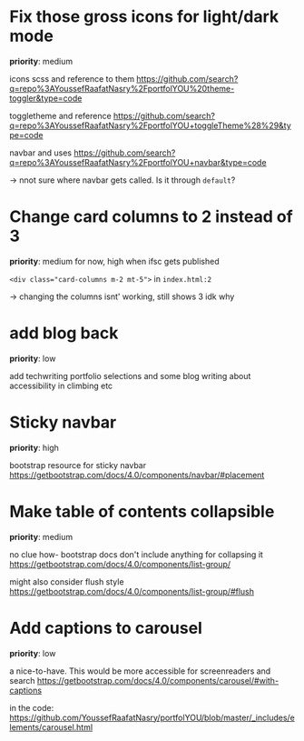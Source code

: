 # Fix those gross icons for light/dark mode

**priority**: medium

icons scss and reference to them https://github.com/search?q=repo%3AYoussefRaafatNasry%2FportfolYOU%20theme-toggler&type=code

toggletheme and reference https://github.com/search?q=repo%3AYoussefRaafatNasry%2FportfolYOU+toggleTheme%28%29&type=code

navbar and uses https://github.com/search?q=repo%3AYoussefRaafatNasry%2FportfolYOU+navbar&type=code

-> nnot sure where navbar gets called. Is it through `default`?


# Change card columns to 2 instead of 3

**priority**: medium for now, high when ifsc gets published

`<div class="card-columns m-2 mt-5">` in `index.html:2`

-> changing the columns isnt' working, still shows 3 idk why

# add blog back

**priority**: low

add techwriting portfolio selections and some blog writing about accessibility in climbing etc 

# Sticky navbar

**priority**: high

bootstrap resource for sticky navbar https://getbootstrap.com/docs/4.0/components/navbar/#placement


# Make table of contents collapsible

**priority**: medium

no clue how- bootstrap docs don't include anything for collapsing it https://getbootstrap.com/docs/4.0/components/list-group/

might also consider flush style https://getbootstrap.com/docs/4.0/components/list-group/#flush

# Add captions to carousel

**priority**: low

a nice-to-have. This would be more accessible for screenreaders and search https://getbootstrap.com/docs/4.0/components/carousel/#with-captions

in the code: https://github.com/YoussefRaafatNasry/portfolYOU/blob/master/_includes/elements/carousel.html